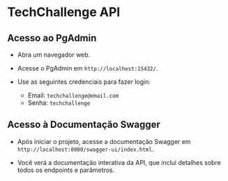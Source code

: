 # TechChallenge API

## Acesso ao PgAdmin

- Abra um navegador web.

- Acesse o PgAdmin em `http://localhost:15432/`.

- Use as seguintes credenciais para fazer login:
    - Email: `techchallenge@email.com`
    - Senha: `techchallenge`

## Acesso à Documentação Swagger

- Após iniciar o projeto, acesse a documentação Swagger em `http://localhost:8080/swagger-ui/index.html`.

- Você verá a documentação interativa da API, que inclui detalhes sobre todos os endpoints e parâmetros.
